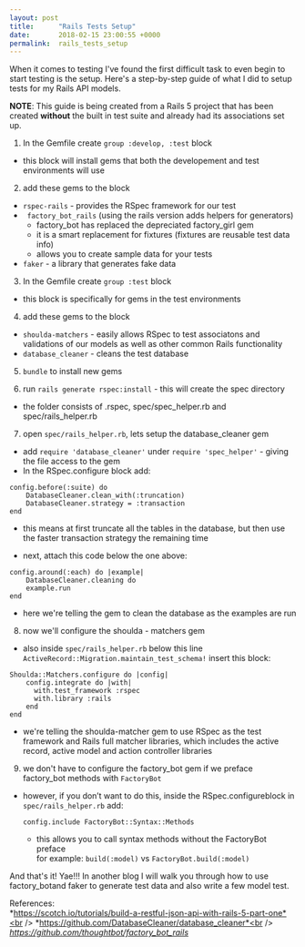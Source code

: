 ```yaml
---
layout: post
title:      "Rails Tests Setup"
date:       2018-02-15 23:00:55 +0000
permalink:  rails_tests_setup
---
```



When it comes to testing I've found the first difficult task to even begin to start testing is
the setup. Here's a step-by-step guide of what I did to setup tests for my Rails API
models.

**NOTE**: This guide is being created from a Rails 5 project that has been created **without** the built in test suite and already had its associations set up.

1) In the Gemfile create `group :develop, :test` block
* this block will install gems that both the developement and test environments will use

2) add these gems to the block
* `rspec-rails` - provides the RSpec framework for our test
* ` factory_bot_rails` (using the rails version adds helpers for generators)
  - factory_bot has replaced the depreciated factory_girl gem
  - it is a smart replacement for fixtures (fixtures are reusable test data info)
  - allows you to create sample data for your tests
* `faker` - a library that generates fake data

3) In the Gemfile create `group :test` block
* this block is specifically for gems in the test environments

4)  add these gems to the block
* `shoulda-matchers` - easily allows RSpec to test associatons and validations of our models as well as other common Rails functionality  
* `database_cleaner` - cleans the test database

5) `bundle` to install new gems

6) run `rails generate rspec:install` - this will create the spec directory
* the folder consists of .rspec, spec/spec_helper.rb and spec/rails_helper.rb

7) open `spec/rails_helper.rb`, lets setup the database_cleaner gem
* add `require 'database_cleaner'` under `require 'spec_helper'` - giving the file access to the
gem 
* In the RSpec.configure block add: 
```
config.before(:suite) do
    DatabaseCleaner.clean_with(:truncation)
    DatabaseCleaner.strategy = :transaction
end
``` 
  - this means at first truncate all the tables in the database, but then use the faster transaction strategy the remaining time
 
* next, attach this code below the one above:
```
config.around(:each) do |example|
    DatabaseCleaner.cleaning do
    example.run
end
```
  - here we're telling the gem to clean the database as the examples are run

8)  now we'll configure the shoulda - matchers gem
* also inside `spec/rails_helper.rb` below this line `ActiveRecord::Migration.maintain_test_schema!` insert this block:
```
Shoulda::Matchers.configure do |config|
    config.integrate do |with|
      with.test_framework :rspec
      with.library :rails
    end
end
``` 
  - we're telling the shoulda-matcher gem to use RSpec as the test framework
and Rails full matcher libraries, which includes the active record, active
model and action controller libraries
 
9) we don't have to configure the factory_bot gem if we preface factory_bot methods
with `FactoryBot`
* however, if you don’t want to do this, inside the RSpec.configure​ block in `spec/rails_helper.rb`​ add:

  `config.include FactoryBot::Syntax::Methods`

  - this allows you to call syntax methods without the FactoryBot preface <br /> for example: `build(:model)` vs `FactoryBot.build(:model)`

And that's it! Yae!!! In another blog I will walk you through how to use factory_bot​and faker to generate test data and also write a few model test.

References: <br />
*https://scotch.io/tutorials/build-a-restful-json-api-with-rails-5-part-one*<br />
*https://github.com/DatabaseCleaner/database_cleaner*<br />
*https://github.com/thoughtbot/factory_bot_rails*


